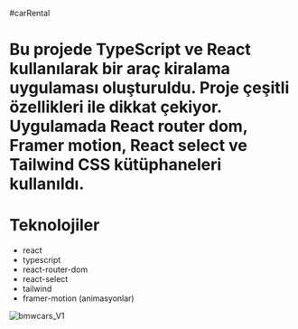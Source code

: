 #carRental

<h1>Bu projede TypeScript ve React kullanılarak bir araç kiralama uygulaması oluşturuldu. Proje çeşitli özellikleri ile dikkat çekiyor. Uygulamada React router dom, Framer motion, React select ve Tailwind CSS kütüphaneleri kullanıldı.</h1>


# Teknolojiler

- react
- typescript
- react-router-dom
- react-select
- tailwind
- framer-motion (animasyonlar)
  
![bmwcars_V1](https://github.com/user-attachments/assets/08baf877-1fdf-41f2-85f5-5d4d5e5abdf9)

